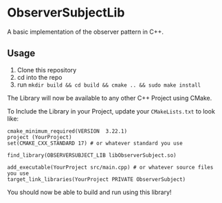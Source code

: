 # ObserverSubjectLib
A basic implementation of the observer pattern in C++.

## Usage
1. Clone this repository
2. cd into the repo
3. run `mkdir build && cd build && cmake .. && sudo make install`

The Library will now be available to any other C++ Project using CMake.

To Include the Library in your Project, update your `CMakeLists.txt` to look like:

```
cmake_minimum_required(VERSION  3.22.1)
project (YourProject)
set(CMAKE_CXX_STANDARD 17) # or whatever standard you use

find_library(OBSERVERSUBJECT_LIB libObserverSubject.so)

add_executable(YourProject src/main.cpp) # or whatever source files you use
target_link_libraries(YourProject PRIVATE ObserverSubject)
```

You should now be able to build and run using this library!
